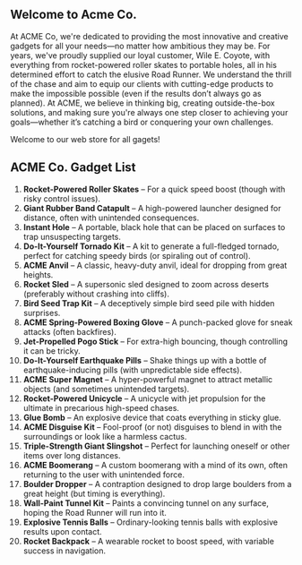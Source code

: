 ## Welcome to Acme Co.

At ACME Co, we're dedicated to providing the most innovative and creative gadgets for all your needs—no matter how ambitious they may be. For years, we've proudly supplied our loyal customer, Wile E. Coyote, with everything from rocket-powered roller skates to portable holes, all in his determined effort to catch the elusive Road Runner. We understand the thrill of the chase and aim to equip our clients with cutting-edge products to make the impossible possible (even if the results don’t always go as planned). At ACME, we believe in thinking big, creating outside-the-box solutions, and making sure you're always one step closer to achieving your goals—whether it’s catching a bird or conquering your own challenges.

Welcome to our web store for all gagets!

[//]: # ("The truth hides in the shadows, only for those who dig deep.")

## ACME Co. Gadget List

1. **Rocket-Powered Roller Skates** – For a quick speed boost (though with risky control issues).
2. **Giant Rubber Band Catapult** – A high-powered launcher designed for distance, often with unintended consequences.
3. **Instant Hole** – A portable, black hole that can be placed on surfaces to trap unsuspecting targets.
4. **Do-It-Yourself Tornado Kit** – A kit to generate a full-fledged tornado, perfect for catching speedy birds (or spiraling out of control).
5. **ACME Anvil** – A classic, heavy-duty anvil, ideal for dropping from great heights.
6. **Rocket Sled** – A supersonic sled designed to zoom across deserts (preferably without crashing into cliffs).
7. **Bird Seed Trap Kit** – A deceptively simple bird seed pile with hidden surprises.
8. **ACME Spring-Powered Boxing Glove** – A punch-packed glove for sneak attacks (often backfires).
9. **Jet-Propelled Pogo Stick** – For extra-high bouncing, though controlling it can be tricky.
10. **Do-It-Yourself Earthquake Pills** – Shake things up with a bottle of earthquake-inducing pills (with unpredictable side effects).
11. **ACME Super Magnet** – A hyper-powerful magnet to attract metallic objects (and sometimes unintended targets).
12. **Rocket-Powered Unicycle** – A unicycle with jet propulsion for the ultimate in precarious high-speed chases.
13. **Glue Bomb** – An explosive device that coats everything in sticky glue.
14. **ACME Disguise Kit** – Fool-proof (or not) disguises to blend in with the surroundings or look like a harmless cactus.
15. **Triple-Strength Giant Slingshot** – Perfect for launching oneself or other items over long distances.
16. **ACME Boomerang** – A custom boomerang with a mind of its own, often returning to the user with unintended force.
17. **Boulder Dropper** – A contraption designed to drop large boulders from a great height (but timing is everything).
18. **Wall-Paint Tunnel Kit** – Paints a convincing tunnel on any surface, hoping the Road Runner will run into it.
19. **Explosive Tennis Balls** – Ordinary-looking tennis balls with explosive results upon contact.
20. **Rocket Backpack** – A wearable rocket to boost speed, with variable success in navigation.

